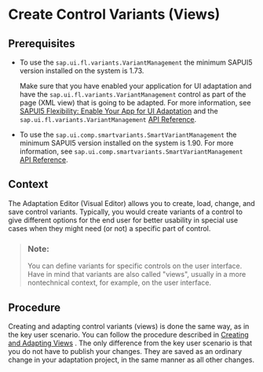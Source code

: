 <!-- loio3dbd97f940564b11a8b7baf1e08aa88e -->

# Create Control Variants \(Views\)



<a name="loio3dbd97f940564b11a8b7baf1e08aa88e__prereq_lg3_hty_hkb"/>

## Prerequisites

-   To use the `sap.ui.fl.variants.VariantManagement` the minimum SAPUI5 version installed on the system is 1.73.

    Make sure that you have enabled your application for UI adaptation and have the `sap.ui.fl.variants.VariantManagement` control as part of the page \(XML view\) that is going to be adapted. For more information, see [SAPUI5 Flexibility: Enable Your App for UI Adaptation](https://ui5.sap.com/#/topic/f1430c0337534d469da3a56307ff76af) and the `sap.ui.fl.variants.VariantManagement` [API Reference](https://ui5.sap.com/#/api/sap.ui.fl.variants.VariantManagement).

-   To use the `sap.ui.comp.smartvariants.SmartVariantManagement` the minimum SAPUI5 version installed on the system is 1.90. For more information, see `sap.ui.comp.smartvariants.SmartVariantManagement` [API Reference](https://sapui5.hana.ondemand.com/#/api/sap.ui.comp.smartvariants.SmartVariantManagement).




<a name="loio3dbd97f940564b11a8b7baf1e08aa88e__context_ox1_lc2_3kb"/>

## Context

The Adaptation Editor \(Visual Editor\) allows you to create, load, change, and save control variants. Typically, you would create variants of a control to give different options for the end user for better usability in special use cases when they might need \(or not\) a specific part of control.

> ### Note:  
> You can define variants for specific controls on the user interface. Have in mind that variants are also called "views", usually in a more nontechnical context, for example, on the user interface.



<a name="loio3dbd97f940564b11a8b7baf1e08aa88e__steps-unordered_igc_4rp_qqb"/>

## Procedure

Creating and adapting control variants \(views\) is done the same way, as in the key user scenario. You can follow the procedure described in [Creating and Adapting Views](https://help.sap.com/viewer/4fc8d03390c342da8a60f8ee387bca1a/latest/en-US/91ae3492323b42a79ca66fbfaf5af3f9.html) . The only difference from the key user scenario is that you do not have to publish your changes. They are saved as an ordinary change in your adaptation project, in the same manner as all other changes.

